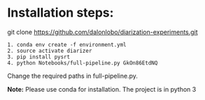 # Installation steps:

git clone https://github.com/dalonlobo/diarization-experiments.git

    1. conda env create -f environment.yml
    2. source activate diarizer
    3. pip install pysrt
    4. python Notebooks/full-pipeline.py GkOn86EtdNQ

Change the required paths in full-pipeline.py.

**Note:** Please use conda for installation. The project is in python 3
